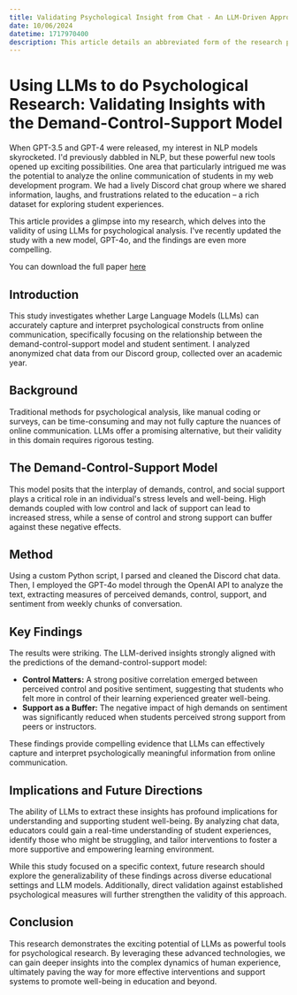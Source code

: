 ```yaml
---
title: Validating Psychological Insight from Chat - An LLM-Driven Approach (GPT-4o)
date: 10/06/2024
datetime: 1717970400
description: This article details an abbreviated form of the research paper I wrote on the subject of using Large Language Models (LLMs) for psychological analysis of chat messages, focusing on work/educational-related stress. I analyzed anonymized data from a Discord chat group consisting of students from an educational program, collected longitudinally from fall 2022 to summer 2023.
---
```


# Using LLMs to do Psychological Research: Validating Insights with the Demand-Control-Support Model

When GPT-3.5 and GPT-4 were released, my interest in NLP models skyrocketed. I'd previously dabbled in NLP, but these powerful new tools opened up exciting possibilities. One area that particularly intrigued me was the potential to analyze the online communication of students in my web development program. We had a lively Discord chat group where we shared information, laughs, and frustrations related to the education – a rich dataset for exploring student experiences.

This article provides a glimpse into my research, which delves into the validity of using LLMs for psychological analysis. I've recently updated the study with a new model, GPT-4o, and the findings are even more compelling.

You can download the full paper [here](/papers/gpt4o-psych-research.pdf)

## Introduction

This study investigates whether Large Language Models (LLMs) can accurately capture and interpret psychological constructs from online communication, specifically focusing on the relationship between the demand-control-support model and student sentiment. I analyzed anonymized chat data from our Discord group, collected over an academic year.

## Background

Traditional methods for psychological analysis, like manual coding or surveys, can be time-consuming and may not fully capture the nuances of online communication. LLMs offer a promising alternative, but their validity in this domain requires rigorous testing.

## The Demand-Control-Support Model

This model posits that the interplay of demands, control, and social support plays a critical role in an individual's stress levels and well-being. High demands coupled with low control and lack of support can lead to increased stress, while a sense of control and strong support can buffer against these negative effects.

## Method

Using a custom Python script, I parsed and cleaned the Discord chat data. Then, I employed the GPT-4o model through the OpenAI API to analyze the text, extracting measures of perceived demands, control, support, and sentiment from weekly chunks of conversation.

## Key Findings

The results were striking. The LLM-derived insights strongly aligned with the predictions of the demand-control-support model:

- **Control Matters:** A strong positive correlation emerged between perceived control and positive sentiment, suggesting that students who felt more in control of their learning experienced greater well-being.
- **Support as a Buffer:** The negative impact of high demands on sentiment was significantly reduced when students perceived strong support from peers or instructors.

These findings provide compelling evidence that LLMs can effectively capture and interpret psychologically meaningful information from online communication.

## Implications and Future Directions

The ability of LLMs to extract these insights has profound implications for understanding and supporting student well-being. By analyzing chat data, educators could gain a real-time understanding of student experiences, identify those who might be struggling, and tailor interventions to foster a more supportive and empowering learning environment.

While this study focused on a specific context, future research should explore the generalizability of these findings across diverse educational settings and LLM models. Additionally, direct validation against established psychological measures will further strengthen the validity of this approach.

## Conclusion

This research demonstrates the exciting potential of LLMs as powerful tools for psychological research. By leveraging these advanced technologies, we can gain deeper insights into the complex dynamics of human experience, ultimately paving the way for more effective interventions and support systems to promote well-being in education and beyond.
